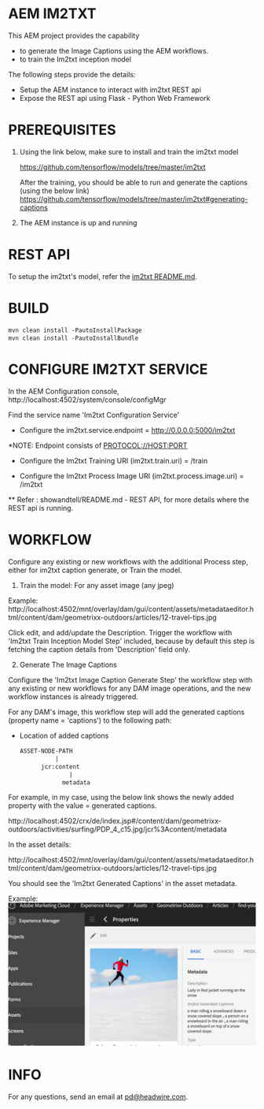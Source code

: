 AEM IM2TXT
==========

This AEM project provides the capability
 - to generate the Image Captions using the AEM workflows.
 - to train the Im2txt inception model
 
The following steps provide the details:
 - Setup the AEM instance to interact with im2txt REST api
 - Expose the REST api using Flask - Python Web Framework

PREREQUISITES
==============

1. Using the link below, make sure to install and train the im2txt model

    https://github.com/tensorflow/models/tree/master/im2txt
    
    After the training, you should be able to run and generate the captions (using the below link)
    https://github.com/tensorflow/models/tree/master/im2txt#generating-captions

2. The AEM instance is up and running


REST API
========

To setup the im2txt's model, refer the [im2txt README.md](showandtell/README.md). 
    
BUILD
======

    mvn clean install -PautoInstallPackage
    mvn clean install -PautoInstallBundle


CONFIGURE IM2TXT SERVICE
========================
   
In the AEM Configuration console, http://localhost:4502/system/console/configMgr

Find the service name 'Im2txt Configuration Service'

- Configure the im2txt.service.endpoint = http://0.0.0.0:5000/im2txt
   
*NOTE: Endpoint consists of <PROTOCOL://HOST:PORT>

- Configure the Im2txt Training URI (im2txt.train.uri) = /train

- Configure the Im2txt Process Image URI (im2txt.process.image.uri) = /im2txt

** Refer : showandtell/README.md - REST API, for more details where the REST api is running.


WORKFLOW
=========

Configure any existing or new workflows with the additional Process step, either for im2txt caption generate, or Train the model.

1. Train the model:
For any asset image (any jpeg) 

Example:
http://localhost:4502/mnt/overlay/dam/gui/content/assets/metadataeditor.html/content/dam/geometrixx-outdoors/articles/12-travel-tips.jpg

Click edit, and add/update the Description.
Trigger the workflow with 'Im2txt Train Inception Model Step' included, because by default this step is fetching the caption details from 'Description' field only.


2. Generate The Image Captions

Configure the 'Im2txt Image Caption Generate Step' the workflow step with any existing or new workflows for any DAM image operations, and the new workflow instances is already triggered.

For any DAM's image, this workflow step will add the generated captions (property name = 'captions') to the following path:
 
* Location of added captions
    
      ASSET-NODE-PATH
                |
            jcr:content
                    |
                  metadata

For example, in my case, using the below link shows the newly added property with the value = generated captions.

http://localhost:4502/crx/de/index.jsp#/content/dam/geometrixx-outdoors/activities/surfing/PDP_4_c15.jpg/jcr%3Acontent/metadata

In the asset details:

http://localhost:4502/mnt/overlay/dam/gui/content/assets/metadataeditor.html/content/dam/geometrixx-outdoors/articles/12-travel-tips.jpg

You should see the 'Im2txt Generated Captions' in the asset metadata.

Example:
![Alt text](https://github.com/DevDh/aem-im2txt/blob/master/screenshots/Screen%20Shot%202017-01-13%20at%202.36.14%20PM.png?raw=true "Optional Title")


INFO
=====

For any questions, send an email at pd@headwire.com.
